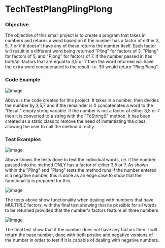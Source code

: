 # TechTestPlangPlingPlong

### Objective 

The objective of this small project is to create a program that takes in numbers and returns a word based on if the number has a factor of either 3, 5, 7 or if it doesn't have any of these returns the number itself. Each factor will result in a different word being returned "Pling" for factors of 3, "Plang" for factors of 5, and "Plong" for factors of 7. If the number passed in has both/all factors that are equal to 3,5 or 7 then the word returned will have the extra word concatenated to the result. i.e. 30 would return "PlingPlang". 

### Code Example

![image](https://user-images.githubusercontent.com/64920672/119969405-6ed71d80-bfa6-11eb-90ff-c4b05fefc082.png)

 Above is the code created for this project. It takes in a number, then divides the number by 3,5,7 and if the remainder is 0 concatenates a word to the "Result" empty string variable. If the number is not a factor of either 3,5 or 7 then it is converted to a string with the "ToString()" method. It has been created as a static class to remove the need of instantiating the class, allowing the user to call the method directly. 

### Test Examples

![image](https://user-images.githubusercontent.com/64920672/119986004-43aaf900-bfbb-11eb-91f1-c83a546610df.png)

Above shows the tests done to test the individual words, i.e. if the number passed into the method ONLY has a factor of either 3,5 or 7. As shown within the "Pling" and "Plang" tests the method runs if the number entered is a negative number, this is done as an edge case to show that the functionality is prepared for this. 

![image](https://user-images.githubusercontent.com/64920672/119986079-545b6f00-bfbb-11eb-8e06-0932764539cf.png)

The tests above show functionality when dealing with numbers that have MULTIPLE factors, with the final test showing that its possible for all words to be returned provided that the number's factors feature all three numbers.

![image](https://user-images.githubusercontent.com/64920672/119986204-78b74b80-bfbb-11eb-8c0f-2a6d408f9d52.png)

The final test show that if the number does not have any factors then it will return the base number, done with both postive and negative versions of the number in order to test if it is capable of dealing with negative numbers.

